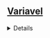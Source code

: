 ## <a href="https://github.com/Hidekithiago/Automacao/blob/master/README.md">Variavel</a> <br>
<details>
<details><summary><b>Pegar uma parte da variavel(Substring)</b></summary>
  
####  NuGet
  >
  
####  import
  >
     
####  Code
  > cnpjP = cnpjP + cnpjPagador.Substring(0,10);
  
</details>
<details><summary><b>Limpar variavel(TRIM)</b></summary>
  
####  NuGet
  >
  
####  import
  >
     
####  Code
  > char[] charsToTrim = { '*', ' ', '\''};
  ><br>string banner = "*** Much Ado About Nothing ***";
  ><br>string result = banner.Trim(charsToTrim);
  ><br>Console.WriteLine("Trimmmed\n   {0}\nto\n   '{1}'", banner, result);
  
</details>
</details>
